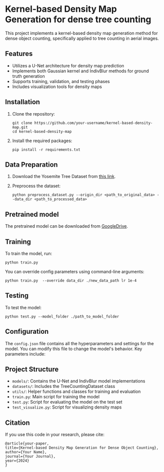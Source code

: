 # Kernel-based Density Map Generation for dense tree counting

This project implements a kernel-based density map generation method for dense object counting, specifically applied to tree counting in aerial images.

## Features

- Utilizes a U-Net architecture for density map prediction
- Implements both Gaussian kernel and IndivBlur methods for ground truth generation
- Supports training, validation, and testing phases
- Includes visualization tools for density maps

## Installation

1. Clone the repository:

   ```
   git clone https://github.com/your-username/kernel-based-density-map.git
   cd kernel-based-density-map
   ```

2. Install the required packages:
   ```
   pip install -r requirements.txt
   ```

## Data Preparation

1. Download the Yosemite Tree Dataset from [this link](https://drive.google.com/drive/folders/1NWAqslICPoTS8OvT8zosI0R7cmsl6x9j).

2. Preprocess the dataset:
   ```
   python preprocess_dataset.py --origin_dir <path_to_original_data> --data_dir <path_to_processed_data>
   ```

## Pretrained model

The pretrained model can be downloaded from [GoogleDrive](https://drive.google.com/drive/folders/1TaY5I1eHIt7pm2YBfqw4BfnpX2l3Bof4?usp=sharing).

## Training

To train the model, run:

```
python train.py
```

You can override config parameters using command-line arguments:

```
python train.py  --override data_dir ./new_data_path lr 1e-4
```

## Testing

To test the model:

```
python test.py --model_folder ./path_to_model_folder
```

## Configuration

The `config.json` file contains all the hyperparameters and settings for the model. You can modify this file to change the model's behavior. Key parameters include:

## Project Structure

- `models/`: Contains the U-Net and IndivBlur model implementations
- `datasets/`: Includes the TreeCountingDataset class
- `utils/`: Helper functions and classes for training and evaluation
- `train.py`: Main script for training the model
- `test.py`: Script for evaluating the model on the test set
- `test_visualize.py`: Script for visualizing density maps

## Citation

If you use this code in your research, please cite:

```
@article{your-paper,
title={Kernel-based Density Map Generation for Dense Object Counting},
author={Your Name},
journal={Your Journal},
year={2024}
}
```
